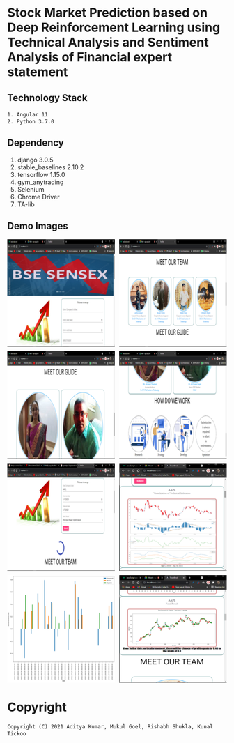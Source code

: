 # Stock Market Prediction based on Deep Reinforcement Learning using Technical Analysis and Sentiment Analysis of Financial expert statement

## Technology Stack
    1. Angular 11
    2. Python 3.7.0
    
## Dependency
   1. django 3.0.5
   2. stable_baselines 2.10.2
   3. tensorflow 1.15.0
   4. gym_anytrading
   5. Selenium 
   6. Chrome Driver
   7. TA-lib

## Demo Images

<p style="display:grid; grid-gap:10px; grid-template-columns:auto auto ">
    <img src="/Images/image1.png"/>
    <img src="/Images/image2.png"/>
    <img src="/Images/image3.png" />
    <img src="/Images/image4.png" />
    <img src="/Images/image5.png"/>
    <img src="/Images/image7.png"/>
    <img src="/Images/image8.png"/>
    <img src="/Images/image9.png"/>
</p>

# Copyright
    
    Copyright (C) 2021 Aditya Kumar, Mukul Goel, Rishabh Shukla, Kunal Tickoo


